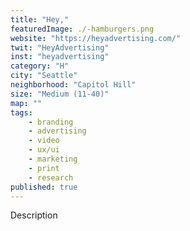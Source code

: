```yaml
---
title: "Hey,"
featuredImage: ./-hamburgers.png
website: "https://heyadvertising.com/"
twit: "HeyAdvertising"
inst: "heyadvertising"
category: "H"
city: "Seattle"
neighborhood: "Capitol Hill"
size: "Medium (11-40)"
map: ""
tags:
    - branding
    - advertising
    - video
    - ux/ui
    - marketing
    - print
    - research
published: true
---
```


Description
